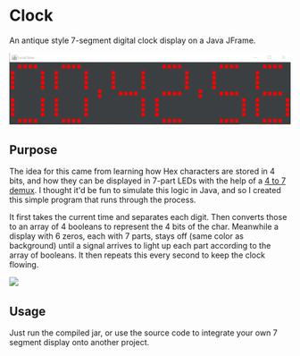 # Clock
An antique style 7-segment digital clock display on a Java JFrame.

![](Clock.gif)


## Purpose
The idea for this came from learning how Hex characters are stored in 4 bits, and how they can be displayed in 7-part LEDs with the help of a [4 to 7 demux](http://electronics-course.com/demux). I thought it'd be fun to simulate this logic in Java, and so I created this simple program that runs through the process.

It first takes the current time and separates each digit. Then converts those to an array of 4 booleans to represent the 4 bits of the char. Meanwhile a display with 6 zeros, each with 7 parts, stays off (same color as background) until a signal arrives to light up each part according to the array of booleans. It then repeats this every second to keep the clock flowing.

![](https://media.geeksforgeeks.org/wp-content/cdn-uploads/bcd.png)


## Usage
Just run the compiled jar, or use the source code to integrate your own 7 segment display onto another project.
